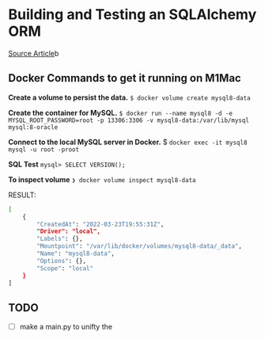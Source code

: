 
# Building and Testing an SQLAlchemy ORM 

[Source Article](https://medium.com/codex/learn-the-basics-and-get-started-with-sqlalchemy-orm-from-scratch-66c8624b069)b




## Docker Commands to get it running on M1Mac


**Create a volume to persist the data.**
`$ docker volume create mysql8-data`

**Create the container for MySQL.**
`$ docker run --name mysql8 -d -e MYSQL_ROOT_PASSWORD=root -p 13306:3306 -v mysql8-data:/var/lib/mysql mysql:8-oracle`


**Connect to the local MySQL server in Docker.**
$ `docker exec -it mysql8 mysql -u root -proot`

**SQL Test**
`mysql> SELECT VERSION();`


**To inspect volume**
`❯ docker volume inspect mysql8-data`

RESULT:
``` bash
[
    {
        "CreatedAt": "2022-03-23T19:55:31Z",
        "Driver": "local",
        "Labels": {},
        "Mountpoint": "/var/lib/docker/volumes/mysql8-data/_data",
        "Name": "mysql8-data",
        "Options": {},
        "Scope": "local"
    }
]

```

## TODO
- [ ] make a main.py to unifty the 



